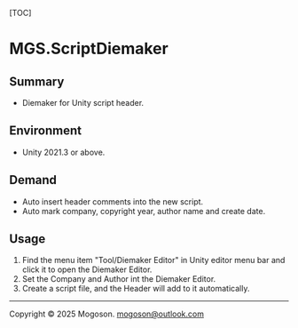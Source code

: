 [TOC]

# MGS.ScriptDiemaker

## Summary
- Diemaker for Unity script header. 

## Environment

- Unity 2021.3 or above.

## Demand
- Auto insert header comments into the new script.
- Auto mark company, copyright year, author name and create date.

## Usage
1. Find the menu item "Tool/Diemaker Editor" in Unity editor menu bar and click it to open the Diemaker Editor.
2. Set the Company and Author int the Diemaker Editor.
3. Create a script file, and the Header will add to it automatically.

------
Copyright © 2025 Mogoson.	mogoson@outlook.com
